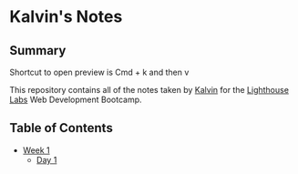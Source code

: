# Kalvin's Notes

## Summary

Shortcut to open preview is Cmd + k and then v

This repository contains all of the notes taken by [Kalvin](https://github.com/ke2low) for the [Lighthouse Labs](https://www.lighthouselabs.ca/) Web Development Bootcamp.

## Table of Contents
  * [Week 1](lighthouse-web-notes/Week_1)
    * [Day 1](lighthouse-web-notes/Week_1/Day_1)
